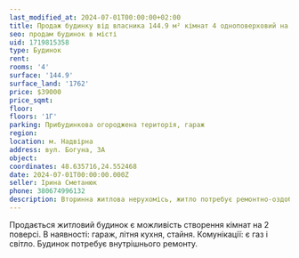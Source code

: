 ```yaml
---
last_modified_at: 2024-07-01T00:00:00+02:00
title: Продаж будинку від власника 144.9 м² кімнат 4 одноповерховий на Богуна
seo: продам будинок в місті
uid: 1719815358
type: Будинок
rent:
rooms: '4'
surface: '144.9'
surface_land: '1762'
price: $39000
price_sqmt:
floor:
floors: '1Г'
parking: Прибудинкова огороджена територія, гараж
region:
location: м. Надвірна
address: вул. Богуна, 3А
object:
coordinates: 48.635716,24.552468
date: 2024-07-01T00:00:00.000Z
seller: Ірина Сметанюк
phone: 380674996132
description: Вторинна житлова нерухомісь, житло потребує ремонтно-оздоблювальних робіт
---
```


Продається житловий будинок є можливість створення кімнат на 2 поверсі. В наявності: гараж, літня кухня, стайня. Комунікації: є газ і світло. Будинок потребує внутрішнього ремонту.
